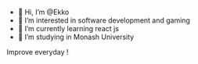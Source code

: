 - 👋 Hi, I’m @Ekko
- 👀 I’m interested in software development and gaming
- 🌱 I’m currently learning react js
- 💞️ I’m studying in Monash University


Improve everyday !

